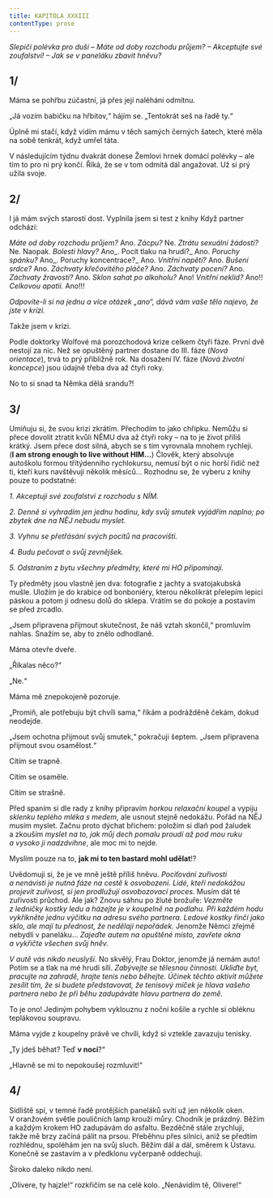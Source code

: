 ```yaml
---
title: KAPITOLA XXXIII
contentType: prose
---
```


_Slepičí polévka pro duši – Máte od doby rozchodu průjem? – Akceptujte své zoufalství! – Jak se v paneláku zbavit hněvu?_

## 1/

  

Máma se pohřbu zúčastní, já přes její naléhání odmítnu.

„Já vozím babičku na hřbitov,“ hájím se. „Tentokrát seš na řadě ty.“

Úplně mi stačí, když vidím mámu v těch samých černých šatech, které měla na sobě tenkrát, když umřel táta.

V následujícím týdnu dvakrát donese Žemlovi hrnek domácí polévky – ale tím to pro ni prý končí. Říká, že se v tom odmítá dál angažovat. Už si prý užila svoje.

## 2/

  

I já mám svých starostí dost. Vyplnila jsem si test z knihy Když partner odchází:

_Máte od doby rozchodu průjem?_ Ano. _Zácpu?_ Ne. _Ztrátu sexuální žádosti?_ Ne. Naopak. _Bolesti hlavy?_ Ano_. Pocit tlaku na hrudi?_ Ano. _Poruchy spánku?_ Ano_. Poruchy koncentrace?_ Ano. _Vnitřní napětí?_ Ano. _Bušení srdce?_ Ano. _Záchvaty křečovitého pláče?_ Ano. _Záchvaty pocení?_ Ano. _Záchvaty žravosti?_ Ano. _Sklon sahat po alkoholu?_ Ano! _Vnitřní neklid?_ Ano!! _Celkovou apatii._ Ano!!!

_Odpovíte-li si na jednu a více otázek „ano“, dává vám vaše tělo najevo, že jste v krizi._

Takže jsem v krizi.

Podle doktorky Wolfové má porozchodová krize celkem čtyři fáze. První dvě nestojí za nic. Než se opuštěný partner dostane do III. fáze (_Nová orientace_), trvá to prý přibližně rok. Na dosažení IV. fáze (_Nová životní koncepce_) jsou údajně třeba dva až čtyři roky.

No to si snad ta Němka dělá srandu?!

## 3/

  

Umiňuju si, že svou krizi zkrátím. Přechodím to jako chřipku. Nemůžu si přece dovolit ztratit kvůli NĚMU dva až čtyři roky – na to je život příliš krátký. Jsem přece dost silná, abych se s tím vyrovnala mnohem rychleji. (**I am strong enough to live without HIM…**) Člověk, který absolvuje autoškolu formou třítýdenního rychlokursu, nemusí být o nic horší řidič než ti, kteří kurs navštěvují několik měsíců… Rozhodnu se, že vyberu z knihy pouze to podstatné:

_1\. Akceptuji své zoufalství z rozchodu s NÍM._

_2\. Denně si vyhradím jen jednu hodinu, kdy svůj smutek vyjádřím naplno; po zbytek dne na NĚJ nebudu myslet._

_3\. Vyhnu se přetřásání svých pocitů na pracovišti._

_4\. Budu pečovat o svůj zevnějšek._

_5\. Odstraním z bytu všechny předměty, které mi HO připomínají._

Ty předměty jsou vlastně jen dva: fotografie z jachty a svatojakubská mušle. Uložím je do krabice od bonboniéry, kterou několikrát přelepím lepicí páskou a potom ji odnesu dolů do sklepa. Vrátím se do pokoje a postavím se před zrcadlo.

„Jsem připravena přijmout skutečnost, že náš vztah skončil,“ promluvím nahlas. Snažím se, aby to znělo odhodlaně.

Máma otevře dveře.

„Říkalas něco?“

„Ne.“

Máma mě znepokojeně pozoruje.

„Promiň, ale potřebuju být chvíli sama,“ říkám a podrážděně čekám, dokud neodejde.

„Jsem ochotna přijmout svůj smutek,“ pokračuji šeptem. „Jsem připravena přijmout svou osamělost.“

Cítím se trapně.

Cítím se osaměle.

Cítím se strašně.

Před spaním si dle rady z knihy připravím _horkou relaxační koupel_ a vypiju _sklenku teplého mléka s medem_, ale usnout stejně nedokážu. Pořád na NĚJ musím myslet. Začnu proto dýchat břichem: položím si dlaň pod žaludek a zkouším _myslet na to, jak můj dech pomalu proudí až pod mou ruku a vysoko ji nadzdvihne_, ale moc mi to nejde.

Myslím pouze na to, **jak mi to ten bastard mohl udělat**!?

Uvědomuji si, že je ve mně ještě příliš hněvu. _Pociťování zuřivosti_ _a nenávisti je nutná fáze na cestě k osvobození. Lidé, kteří nedokážou projevit zuřivost, si jen prodlužují osvobozovací proces._ Musím dát té zuřivosti průchod. Ale jak? Znovu sáhnu po žluté brožuře: _Vezměte z ledničky kostky ledu a házejte je v koupelně na podlahu. Při každém hodu vykřikněte jednu výčitku na adresu svého partnera. Ledové kostky řinčí jako sklo, ale mají tu přednost, že nedělají nepořádek._ Jenomže Němci zřejmě nebydlí v paneláku… _Zajeďte autem na opuštěné místo, zavřete okna a vykřičte všechen svůj hněv._

_V autě vás nikdo neuslyší._ No skvělý, Frau Doktor, jenomže já nemám auto! Potím se a tlak na mé hrudi sílí. _Zabývejte se tělesnou činností. Ukliďte byt, pracujte na zahradě, hrajte tenis nebo běhejte. Účinek těchto aktivit můžete zesílit tím, že si budete představovat, že tenisový míček je hlava vašeho partnera nebo že při běhu zadupáváte hlavu partnera do země._

To je ono! Jediným pohybem vyklouznu z noční košile a rychle si obléknu teplákovou soupravu.

Máma vyjde z koupelny právě ve chvíli, když si vztekle zavazuju tenisky.

„Ty jdeš běhat? Teď **v noci**?“

„Hlavně se mi to nepokoušej rozmluvit!“

## 4/

  

Sídliště spí, v temné řadě protějších paneláků svítí už jen několik oken. V oranžovém světle pouličních lamp krouží můry. Chodník je prázdný. Běžím a každým krokem HO zadupávám do asfaltu. Bezděčně stále zrychluji, takže mě brzy začíná pálit na prsou. Přeběhnu přes silnici, aniž se předtím rozhlédnu, spoléhám jen na svůj sluch. Běžím dál a dál, směrem k Ústavu. Konečně se zastavím a v předklonu vyčerpaně oddechuji.

Široko daleko nikdo není.

„Olivere, ty hajzle!“ rozkřičím se na celé kolo. „Nenávidím tě, Olivere!“
